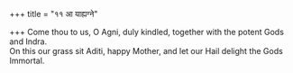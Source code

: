 +++
title = "११ आ याह्यग्ने"

+++
Come thou to us, O Agni, duly kindled, together with the potent Gods and Indra.  
     On this our grass sit Aditi, happy Mother, and let our Hail delight the Gods Immortal.